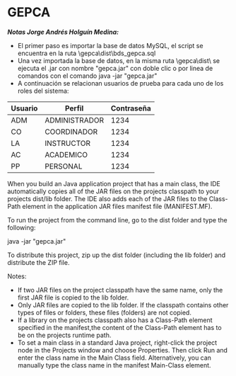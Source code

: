 # GEPCA

***Notas Jorge Andrés Holguín Medina:***

* El primer paso es importar la base de datos MySQL, el script se encuentra en la ruta \\gepca\dist\bds_gepca.sql
* Una vez importada la base de datos, en la misma ruta \\gepca\dist\ se ejecuta el .jar con nombre "gepca.jar" con doble clic o por linea de comandos con el comando java -jar "gepca.jar" 
* A continuación se relacionan usuarios de prueba para cada uno de los roles del sistema:

| Usuario | Perfil | Contraseña |
| --- | --- | --- |
| ADM | ADMINISTRADOR | 1234 |
| CO | COORDINADOR | 1234 |
| LA | INSTRUCTOR | 1234 |
| AC | ACADEMICO | 1234 |
| PP | PERSONAL | 1234 |


When you build an Java application project that has a main class, the IDE
automatically copies all of the JAR
files on the projects classpath to your projects dist/lib folder. The IDE
also adds each of the JAR files to the Class-Path element in the application
JAR files manifest file (MANIFEST.MF).

To run the project from the command line, go to the dist folder and
type the following:

java -jar "gepca.jar" 

To distribute this project, zip up the dist folder (including the lib folder)
and distribute the ZIP file.

Notes:

* If two JAR files on the project classpath have the same name, only the first
JAR file is copied to the lib folder.
* Only JAR files are copied to the lib folder.
If the classpath contains other types of files or folders, these files (folders)
are not copied.
* If a library on the projects classpath also has a Class-Path element
specified in the manifest,the content of the Class-Path element has to be on
the projects runtime path.
* To set a main class in a standard Java project, right-click the project node
in the Projects window and choose Properties. Then click Run and enter the
class name in the Main Class field. Alternatively, you can manually type the
class name in the manifest Main-Class element.
